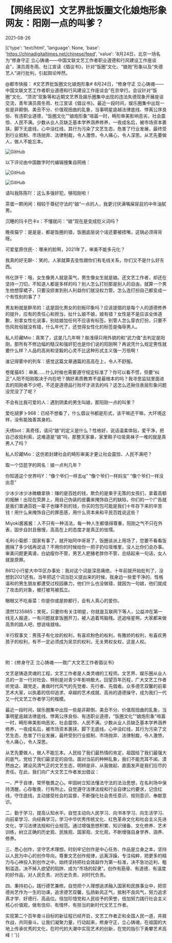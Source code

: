 # 【网络民议】文艺界批饭圈文化娘炮形象  网友：阳刚一点的叫爹？

2021-08-26

[{'type': 'text/html', 'language': None, 'base': 'https://chinadigitaltimes.net/chinese/feed', 'value': '8月24日，北京一场名为“修身守正 立心铸魂——中国文联文艺工作者职业道德和行风建设工作座谈会”，演员周冬雨、杜江宣读《倡议书》，针对“饭圈”文化、“娘炮”形象以及“失德艺人”进行批判，引起舆论哗然。



@都市快报： #文艺界批饭圈文化娘炮形象# 8月24日，“修身守正 立心铸魂——中国文联文艺工作者职业道德和行风建设工作座谈会”在京举行。会议针对“饭圈”文化、“顶流”现象等和近期文艺界及娱乐圈集中出现的违法失德现象开展座谈交流，青年演员周冬雨、杜江宣读《倡议书》。最近一段时间，娱乐圈集中出现一些是非颠倒、美丑不分、价值观扭曲的乱象，当事明星逾越法律底线、悖离公序良俗、有违职业道德，“饭圈文化”“娘炮形象”喧嚣一时，畸形审美影响恶劣，社会震惊、人民不满。少数从业人员缺乏基本学养涵养修养，一夜成名后，被市场资本裹挟，脚下无底线，心中没红线，其行为污染了文艺生态，危害了行业发展，最终受到行业抵制、市场抛弃、法律制裁，令人激愤，令人痛心，令人深思。从艺先要做人，做人不能忘本。



![GitHub](https://chinadigitaltimes.net/chinese/files/2021/08/文艺圈.png)

以下评论由中国数字时代编辑搜集自网络：

![GitHub](https://chinadigitaltimes.net/chinese/files/2021/08/娘炮1.png)

![GitHub](https://chinadigitaltimes.net/chinese/files/2021/08/娘炮2.png)



请叫我陈陈吖：这么多强奸犯，够阳刚啦！

茶蛋一颗闲闲：相较于尊纪守法的“娘”一点的人，我更讨厌满嘴屎尿屁的中年油腻男。

沉睡的玛卡巴卡x：不懂就问：“娘”现在是变成贬义词吗？

晚夜猫宁：是是是，都是饭圈的错，饭圈底层说个话还要被捂嘴，这锅必须得背呀。

可爱星原住民-：哪来的脸啊，2021年了，审美不能多元化？

我真的好无聊-：笑的，人家就算去变性跟你们有毛线关系，你们又不是什么好东西。

伟化饼干：哦，女生像男人就是英气，男生像女生就是娘。还文艺工作者，却还在坚持一刀切，不知道人都是多样的吗？别人怎么打扮那是别人的自由，就算一个男生他想穿裙子，只要没损害到别人利益你们就没权力管。怎么连打扮自己都变成一个有性别的事了？

男友粉就是醉吊的：这是固化男女的刻板印象吗？应该提倡的是每个人的道德修养的提升，应有的责任心和担当，扯什么娘不娘，娘有错？女性是不是应该全体道歉，别拿女性化说事，别给娘加任何不应该有标签。别管人怎么穿衣打扮，只要不伤风败俗就没有错，什么年代了，还觉得女性化的标签是侮辱男人。

私人珍藏Mio：真笑了，这是几几年啊？肤浅得只用外貌的和“武力值”去判定是阳刚，那所有不修边幅的糙汉和强奸犯也是你们说的阳刚啊？再说凭什么规定男性就要什么样？人品的高尚和坚毅的心灵不比这种形式主义强一万倍啊！

谁记得雾中的列车：感觉这篇文章通篇的高高在上，令人不舒服。

卷尾猫85：审美……什么时候也需要遵守规定标准了？你可以看不惯，但要“纠正”人阳不阳刚取决于内在吧？搞好素质教育不是最根本的吗？我寻思监狱里面进去的阳刚者不少吧，不还是道德品行败坏才进去的吗？这怎么还揪住表层形象问题没完没了了呢？

不会有比我可爱的人：遇到阴柔的男生叫娘，那阳刚一点的叫爹？

爱吃胡萝卜968：已经不想看了，什么倡议书都是形式，该干嘛还干嘛，大环境这样，没有能独善其身的。

夭绣bot：真奇怪，请问“娘”的定义是什么？性格好，说话温柔体贴，爱干净，把自己收拾利索，这难道是“娘”吗，那整天家暴，家里鞋子垃圾臭袜子一堆的就是真男人了吗？

私人珍藏Mio：这仿若封建社会的畸形审美才更让社会震惊、人民不满吧？

取一个岱昆字的网名：娘一点判几年？

你知道这个世界吗Y：“像个爷们一样去qj” “像个爷们一样妈宝” “像个爷们一样没出息”

少冰少冰少冰微糖拿铁：赚的是百姓的钱，欺负的是束手无策的女孩们，拿着高额的报酬！出现在荧屏上，用自己伪装的皮囊来掩饰自己的缺陷，你们的一个广告就是我们普通百姓一辈子也赚不到的钱，你买的包包可能是我们十年存下来的辛苦钱！用什么来掩饰自己的罪恶感，用什么资本来和平民百姓说这些？

Miyoki酱酱酱：人不只有一种活法，每一种人生都值得尊重，阳刚之气不只在外表，固步自封且傲慢，高高在上的态度才是真正的怯懦。

毛利小菊郎：国家有事了，就开始阿中哥哥了，饭圈该派上用场了，您要不看看饭圈捐了多少钱再说话？不用你的时候给你一把子扔垃圾堆里，没人比你们会办事。审美问题更离谱，白幼瘦你不管，男艺人肥猪老胖你不管，总结起来一句话，女人就是原罪。

B612小行星大中华区办事处：我对这个词是深恶痛绝，十年前就开始批判了，没想到2021还有。当年把这个词当贬义提出来的时候，我身边一些爱干净的、性格温和的男生朋友都遭受过校园暴力，他们什么也没做错，就因为一句娘，他们就成了攻击的对象，被打被骂被孤立。

眼眼又不吃香菜：你是你或是妳都行，会有人真心的爱你。

漠然1235885：笑死，只要你有关注明星，你就是互联网下等人，公益冲在第一线无人报道，一有问题就拿饭圈开刀，被人追着骂脑残。还追啥星啊，大家都来做高贵的路人吧，想说啥就啥。

半行叙事文：男孩子有化妆的权利，有喜欢粉色的权利，有撒娇的权利，有喜欢男孩子的权利，有不一定必须成为吴京的权利，无关男权女权，这是人权。



&emsp;

附：《修身守正 立心铸魂——致广大文艺工作者倡议书》

文艺是铸造灵魂的工程，文艺工作者是人类灵魂的工程师。文艺界、娱乐圈从业人员的一言一行对社会、特别是对青少年影响极大。回望百年历程，广大文艺工作者听党话、跟党走，勇做时代风气的先觉者、先行者、先倡者。众多德艺双馨的前辈艺术大家，以执着的信仰追求、卓越的艺术成就、高尚的道德操守，成为我们一代又一代文艺工作者学习的楷模。

最近一段时间，娱乐圈集中出现一些是非颠倒、美丑不分、价值观扭曲的乱象，当事明星逾越法律底线、悖离公序良俗、有违职业道德，“饭圈文化”“娘炮形象”喧嚣一时，畸形审美影响恶劣，社会震惊、人民不满。少数从业人员缺乏基本学养涵养修养，一夜成名后，被市场资本裹挟，脚下无底线，心中没红线，其行为污染了文艺生态，危害了行业发展，最终受到行业抵制、市场抛弃、法律制裁，令人激愤，令人痛心，令人深思。

从艺先要做人，做人不能忘本。人民给了我们最热情的肯定，祖国给了我们最强大的底气，党给了我们最坚定的自信。面对当前的种种乱象，我们不能充耳不闻、漠然由之。建设风清气正的文艺生态，明辨是非、从我做起、直面发声是我们应尽的责任。在此，我们向广大文艺工作者发出倡议：

一、严于自律，常怀敬畏之心。牢固树立知法懂法守法的法治思想，在名利场中保持清醒，心存敬畏、行有所止。自觉遵守法律法规和行业自律公约要求，记住红线，守住底线，主动接受社会的监督，不断强化社会责任意识、规则意识、奉献意识。

二、勤于学习，提高认知水平。自觉主动向人民学习、向书本学习、向生活学习、向前辈学习、向经典学习，学习中华优秀传统文化、红色革命文化和社会主义先进文化，学习法律法规和行业规范。通过增强思想积累、知识储备、文化修养、艺术训练，树立正确的历史观、民族观、国家观、文化观，不断增强自身学养、涵养、修养。

三、悉心创作，坚守艺术理想。时刻牢记创作是中心任务、作品是立身之本，坚持以人民为中心的创作导向，尊重文艺创作规律，远离浮躁，专注纯粹，把更多的精力与心神投入到创作之中。始终坚持把社会效益作为第一标准，决不急功近利、粗制滥造，决不掉入欲望的陷阱、成为“市场的奴隶”。创作有筋骨、有道德、有温度的好作品，对人民负责、对历史负责、对时代负责。

四、秉持初心，践行德艺兼修。自觉把个人理想追求融入国家和民族事业中，把崇德尚艺作为一生的功课，追求德艺双馨，弘扬新风正气，抵制不良风气，努力追求真才学、好德行、高品位。倍加珍惜党和人民给予的荣誉，倍加努力践行社会主义核心价值观，做有信仰、有情怀、有担当的新时代文艺工作者。

实现第二个百年奋斗目标的新征程已经开启，文艺工作者正和全国人民一道，并肩作战，共同奋斗。让我们凝聚力量，行动起来，修身守正，立心铸魂，在祖国的大地上传承优秀的文化，在时代的大潮中实现艺术的创新，在党的指引下勇攀艺术高峰！'}]